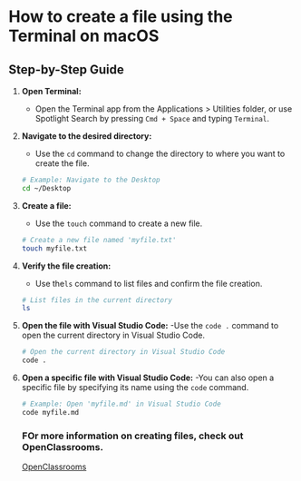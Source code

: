 # **How to create a file using the Terminal on macOS**

## Step-by-Step Guide

1. **Open Terminal:**
   - Open the Terminal app from the Applications > Utilities folder, or use Spotlight Search by pressing `Cmd + Space` and typing `Terminal`.

2. **Navigate to the desired directory:**
   - Use the `cd` command to change the directory to where you want to create the file.

   ```bash
   # Example: Navigate to the Desktop
   cd ~/Desktop
   ```

3. **Create a file:**
    - Use the `touch` command to create a new file.
    
    ```bash
    # Create a new file named 'myfile.txt'
    touch myfile.txt
    ```
4. **Verify the file creation:**
    - Use the`ls` command to list files and confirm the file creation.

    ```bash
    # List files in the current directory
    ls
    ```

5. **Open the file with Visual Studio Code:**
    -Use the `code .` command to open the current directory in Visual Studio Code.

    ```bash
    # Open the current directory in Visual Studio Code
    code .
    ```

6. **Open a specific file with Visual Studio Code:**
    -You can also open a specific file by specifying its name using the `code` command.

    ```bash
    # Example: Open 'myfile.md' in Visual Studio Code
    code myfile.md
    ```

    ### FOr more information on creating files, check out OpenClassrooms.
    [OpenClassrooms](https://openclassrooms.com/en/courses/4614926-learn-the-command-line-in-terminal/4634366-create-files-via-the-command-line)